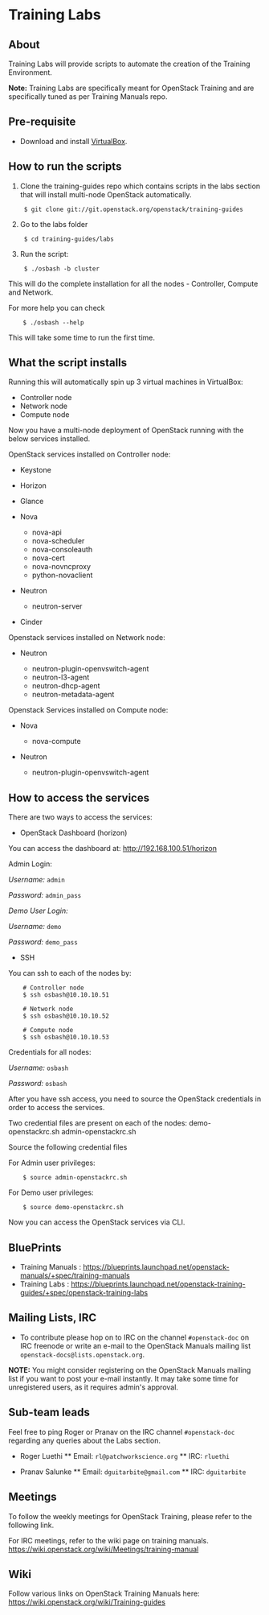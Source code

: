 
Training Labs
=============

About
-----

Training Labs will provide scripts to automate the creation of the Training
Environment.

**Note:** Training Labs are specifically meant for OpenStack Training and are
specifically tuned as per Training Manuals repo.


Pre-requisite
-------------

* Download and install [VirtualBox](https://www.virtualbox.org/wiki/Downloads).


How to run the scripts
----------------------

1. Clone the training-guides repo which contains scripts in the labs section that will install multi-node OpenStack automatically.

        $ git clone git://git.openstack.org/openstack/training-guides

2. Go to the labs folder

        $ cd training-guides/labs

3. Run the script:

        $ ./osbash -b cluster

This will do the complete installation for all the nodes - Controller, Compute and Network.

For more help you can check

        $ ./osbash --help


This will take some time to run the first time.


What the script installs
------------------------

Running this will automatically spin up 3 virtual machines in VirtualBox:

* Controller node
* Network node
* Compute node

Now you have a multi-node deployment of OpenStack running with the below services installed.

OpenStack services installed on Controller node:

* Keystone
* Horizon
* Glance
* Nova

    * nova-api
    * nova-scheduler
    * nova-consoleauth
    * nova-cert
    * nova-novncproxy
    * python-novaclient

* Neutron

    * neutron-server

* Cinder

Openstack services installed on Network node:

* Neutron

    * neutron-plugin-openvswitch-agent
    * neutron-l3-agent
    * neutron-dhcp-agent
    * neutron-metadata-agent

Openstack Services installed on Compute node:

* Nova

    * nova-compute

* Neutron

    * neutron-plugin-openvswitch-agent


How to access the services
--------------------------

There are two ways to access the services:

* OpenStack Dashboard (horizon)

You can access the dashboard at: http://192.168.100.51/horizon

Admin Login:

*Username:* `admin`

*Password:* `admin_pass`

*Demo User Login:*

*Username:* `demo`

*Password:* `demo_pass`

* SSH

You can ssh to each of the nodes by:

        # Controller node
        $ ssh osbash@10.10.10.51

        # Network node
        $ ssh osbash@10.10.10.52

        # Compute node
        $ ssh osbash@10.10.10.53

Credentials for all nodes:

*Username:* `osbash`

*Password:* `osbash`

After you have ssh access, you need to source the OpenStack credentials in order to access the services.

Two credential files are present on each of the nodes:
        demo-openstackrc.sh
        admin-openstackrc.sh

Source the following credential files

For Admin user privileges:

        $ source admin-openstackrc.sh

For Demo user privileges:

        $ source demo-openstackrc.sh

Now you can access the OpenStack services via CLI.


BluePrints
----------

* Training Manuals : https://blueprints.launchpad.net/openstack-manuals/+spec/training-manuals
* Training Labs : https://blueprints.launchpad.net/openstack-training-guides/+spec/openstack-training-labs

Mailing Lists, IRC
------------------

* To contribute please hop on to IRC on the channel `#openstack-doc` on IRC freenode
  or write an e-mail to the OpenStack Manuals mailing list
  `openstack-docs@lists.openstack.org`.

**NOTE:** You might consider registering on the OpenStack Manuals mailing list if
          you want to post your e-mail instantly. It may take some time for
          unregistered users, as it requires admin's approval.

Sub-team leads
--------------

Feel free to ping Roger or Pranav on the IRC channel `#openstack-doc` regarding
any queries about the Labs section.

* Roger Luethi
** Email: `rl@patchworkscience.org`
** IRC: `rluethi`

* Pranav Salunke
** Email: `dguitarbite@gmail.com`
** IRC: `dguitarbite`

Meetings
--------

To follow the weekly meetings for OpenStack Training, please refer
to the following link.

For IRC meetings, refer to the wiki page on training manuals.
https://wiki.openstack.org/wiki/Meetings/training-manual

Wiki
----

Follow various links on OpenStack Training Manuals here:
https://wiki.openstack.org/wiki/Training-guides
